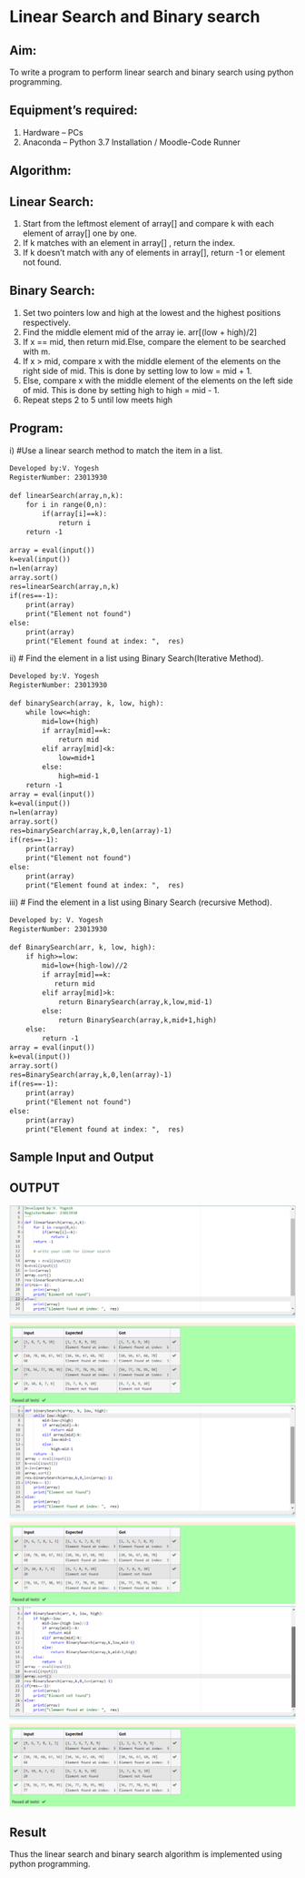 # Linear Search and Binary search
## Aim:
To write a program to perform linear search and binary search using python programming.
## Equipment’s required:
1.	Hardware – PCs
2.	Anaconda – Python 3.7 Installation / Moodle-Code Runner
## Algorithm:
## Linear Search:
1.	Start from the leftmost element of array[] and compare k with each element of array[] one by one.
2.	If k matches with an element in array[] , return the index.
3.	If k doesn’t match with any of elements in array[], return -1 or element not found.
## Binary Search:
1.	Set two pointers low and high at the lowest and the highest positions respectively.
2.	Find the middle element mid of the array ie. arr[(low + high)/2]
3.	If x == mid, then return mid.Else, compare the element to be searched with m.
4.	If x > mid, compare x with the middle element of the elements on the right side of mid. This is done by setting low to low = mid + 1.
5.	Else, compare x with the middle element of the elements on the left side of mid. This is done by setting high to high = mid - 1.
6.	Repeat steps 2 to 5 until low meets high
## Program:
i)	#Use a linear search method to match the item in a list.
```
Developed by:V. Yogesh
RegisterNumber: 23013930

def linearSearch(array,n,k):
    for i in range(0,n):
        if(array[i]==k):
            return i
    return -1
    
array = eval(input())
k=eval(input())
n=len(array)
array.sort()
res=linearSearch(array,n,k)
if(res==-1):
    print(array)
    print("Element not found")
else:
    print(array)
    print("Element found at index: ",  res)
```
ii)	# Find the element in a list using Binary Search(Iterative Method).
```
Developed by:V. Yogesh
RegisterNumber: 23013930

def binarySearch(array, k, low, high):
    while low<=high:
        mid=low+(high)
        if array[mid]==k:
            return mid
        elif array[mid]<k:
            low=mid+1
        else:
            high=mid-1
    return -1
array = eval(input())
k=eval(input())
n=len(array)
array.sort()
res=binarySearch(array,k,0,len(array)-1)
if(res==-1):
    print(array)
    print("Element not found")
else:
    print(array)
    print("Element found at index: ",  res)
```
iii)	# Find the element in a list using Binary Search (recursive Method).
```
Developed by: V. Yogesh
RegisterNumber: 23013930

def BinarySearch(arr, k, low, high):
    if high>=low:
        mid=low+(high-low)//2
        if array[mid]==k:
           return mid
        elif array[mid]>k:
            return BinarySearch(array,k,low,mid-1)
        else:
            return BinarySearch(array,k,mid+1,high)
    else:
        return -1
array = eval(input())
k=eval(input())
array.sort()
res=BinarySearch(array,k,0,len(array)-1)
if(res==-1):
    print(array)
    print("Element not found")
else:
    print(array)
    print("Element found at index: ",  res)
```
## Sample Input and Output
## OUTPUT
![output](/Screenshot%202023-12-13%20205619.png)
![output](/Screenshot%202023-12-13%20205805.png)
![output](/Screenshot%202023-12-13%20205848.png)




## Result
Thus the linear search and binary search algorithm is implemented using python programming.
